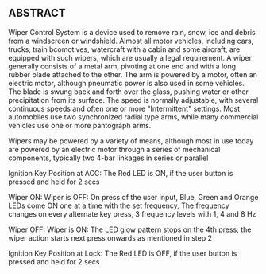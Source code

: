 ## ABSTRACT
Wiper Control System is a device used to remove rain, snow, ice and debris from a windscreen or windshield. Almost all motor vehicles, including cars, trucks, train bcomotives, watercraft with a cabin and some aircraft, are equipped with such wipers, which are usually a legal requirement. A wiper generally consists of a metal arm, pivoting at one end and with a long rubber blade attached to the other. The arm is powered by a motor, often an electric motor, although pneumatic power is also used in some vehicles. The blade is swung back and forth over the glass, pushing water or other precipitation from its surface. The speed is normally adjustable, with several continuous speeds and often one or more "Intermittent" settings. Most automobiles use two synchronized radial type arms, while many commercial vehicles use one or more pantograph arms.

Wipers may be powered by a variety of means, although most in use today are powered by an electric motor through a series of mechanical components, typically two 4-bar linkages in series or parallel

Ignition Key Position at ACC: The Red LED is ON, if the user button is pressed and held for 2 secs

Wiper ON: Wiper is OFF: On press of the user input, Blue, Green and Orange LEDs come ON one at a time with the set frequency, The frequency changes on every alternate key press, 3 frequency levels with 1, 4 and 8 Hz

Wiper OFF: Wiper is ON: The LED glow pattern stops on the 4th press; the wiper action starts next press onwards as mentioned in step 2

Ignition Key Position at Lock: The Red LED is OFF, if the user button is pressed and held for 2 secs

